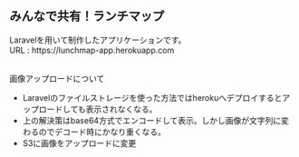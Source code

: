 <h2>みんなで共有！ランチマップ</h2>
Laravelを用いて制作したアプリケーションです。<br>
URL : https://lunchmap-app.herokuapp.com <br>
<br>
<p>画像アップロードについて<p>
    <ul>
     <li>Laravelのファイルストレージを使った方法ではherokuへデプロイするとアップロードしても表示されなくなる。<br></li>
     <li>上の解決策はbase64方式でエンコードして表示。しかし画像が文字列に変わるのでデコード時にかなり重くなる。<br></li>
     <li>S3に画像をアップロードに変更<br></li>
    </ul>
